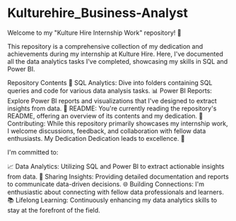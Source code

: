 # Kulturehire_Business-Analyst

Welcome to my "Kulture Hire Internship Work" repository! 🚀

This repository is a comprehensive collection of my dedication and achievements during my internship at Kulture Hire. Here, I've documented all the data analytics tasks I've completed, showcasing my skills in SQL and Power BI.

Repository Contents
📁 SQL Analytics: Dive into folders containing SQL queries and code for various data analysis tasks.
📊 Power BI Reports: Explore Power BI reports and visualizations that I've designed to extract insights from data.
📄 README: You're currently reading the repository's README, offering an overview of its contents and my dedication.
🤝 Contributing: While this repository primarily showcases my internship work, I welcome discussions, feedback, and collaboration with fellow data enthusiasts.
My Dedication
Dedication leads to excellence. 💪

I'm committed to:

📈 Data Analytics: Utilizing SQL and Power BI to extract actionable insights from data.
📣 Sharing Insights: Providing detailed documentation and reports to communicate data-driven decisions.
🌐 Building Connections: I'm enthusiastic about connecting with fellow data professionals and learners.
📚 Lifelong Learning: Continuously enhancing my data analytics skills to stay at the forefront of the field.
